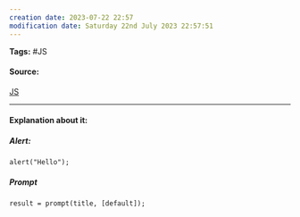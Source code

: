 ```yaml
---
creation date: 2023-07-22 22:57
modification date: Saturday 22nd July 2023 22:57:51
---
```


**Tags:** #JS 

#### Source:
[JS](https://javascript.info/alert-prompt-confirm)

--------------------------------------

#### Explanation about it:

##### Alert:

```
alert("Hello");
```


##### Prompt

```
result = prompt(title, [default]);
```